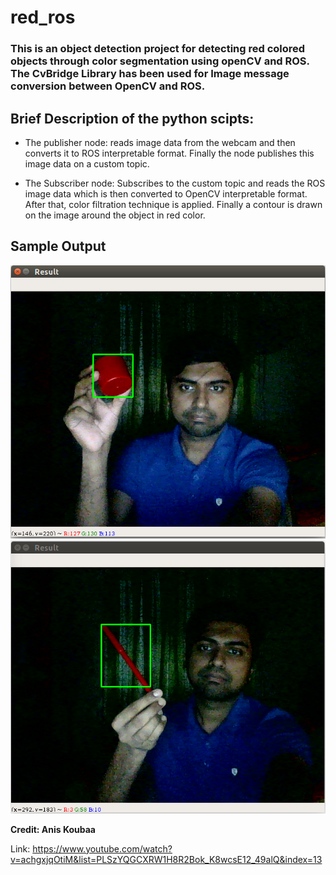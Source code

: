 # red_ros
### This is an object detection project for detecting red colored objects through color segmentation using openCV and ROS. The CvBridge Library has been used for Image message conversion between OpenCV and ROS.

## **Brief Description of the python scipts:**

* The publisher node: reads image data from the webcam and then converts it to ROS interpretable format. Finally the node publishes this image data on a custom topic.

* The Subscriber node: Subscribes to the custom topic and reads the ROS image data which is then converted to OpenCV interpretable format. After that, color filtration technique is applied. Finally a contour is drawn on the image around the object in red color.

## **Sample Output**
![](result1.png)
![](result2.png)


**Credit: Anis Koubaa**

Link: https://www.youtube.com/watch?v=achgxjqOtiM&list=PLSzYQGCXRW1H8R2Bok_K8wcsE12_49alQ&index=13
